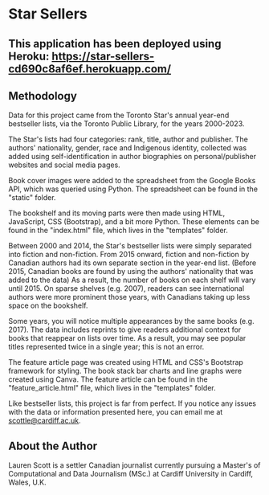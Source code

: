 # Star Sellers

## This application has been deployed using Heroku: https://star-sellers-cd690c8af6ef.herokuapp.com/ 

## Methodology
Data for this project came from the Toronto Star's annual year-end bestseller lists, via the Toronto Public Library, for the years 2000-2023.

The Star's lists had four categories: rank, title, author and publisher. The authors' nationality, gender, race and Indigenous identity, collected was added using self-identification in author biographies on personal/publisher websites and social media pages.

Book cover images were added to the spreadsheet from the Google Books API, which was queried using Python. The spreadsheet can be found in the "static" folder. 

The bookshelf and its moving parts were then made using HTML, JavaScript, CSS (Bootstrap), and a bit more Python. These elements can be found in the "index.html" file, which lives in the "templates" folder. 

Between 2000 and 2014, the Star's bestseller lists were simply separated into fiction and non-fiction. From 2015 onward, fiction and non-fiction by Canadian authors had its own separate section in the year-end list. (Before 2015, Canadian books are found by using the authors' nationality that was added to the data) As a result, the number of books on each shelf will vary until 2015. On sparse shelves (e.g. 2007), readers can see international authors were more prominent those years, with Canadians taking up less space on the bookshelf.

Some years, you will notice multiple appearances by the same books (e.g. 2017). The data includes reprints to give readers additional context for books that reappear on lists over time. As a result, you may see popular titles represented twice in a single year; this is not an error.

The feature article page was created using HTML and CSS's Bootstrap framework for styling. The book stack bar charts and line graphs were created using Canva. The feature article can be found in the "feature_article.html" file, which lives in the "templates" folder.

Like bestseller lists, this project is far from perfect. If you notice any issues with the data or information presented here, you can email me at scottle@cardiff.ac.uk.

## About the Author
Lauren Scott is a settler Canadian journalist currently pursuing a Master's of Computational and Data Journalism (MSc.) at Cardiff University in Cardiff, Wales, U.K.
